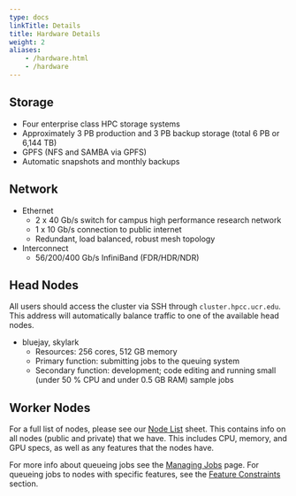 ```yaml
---
type: docs
linkTitle: Details
title: Hardware Details
weight: 2
aliases:
    - /hardware.html
    - /hardware
---
```


## Storage
* Four enterprise class HPC storage systems
* Approximately 3 PB production and 3 PB backup storage (total 6 PB or 6,144 TB)
* GPFS (NFS and SAMBA via GPFS)
* Automatic snapshots and monthly backups

## Network
* Ethernet
    * 2 x 40 Gb/s switch for campus high performance research network
    * 1 x 10 Gb/s connection to public internet
    * Redundant, load balanced, robust mesh topology
* Interconnect
    * 56/200/400 Gb/s InfiniBand (FDR/HDR/NDR)

## Head Nodes
All users should access the cluster via SSH through `cluster.hpcc.ucr.edu`. This address will automatically balance traffic to one of the available head nodes.

* bluejay, skylark
    * Resources: 256 cores, 512 GB memory
    * Primary function: submitting jobs to the queuing system
    * Secondary function: development; code editing and running small (under 50 % CPU and under 0.5 GB RAM) sample jobs

## Worker Nodes
For a full list of nodes, please see our [Node List](https://docs.google.com/spreadsheets/d/1SVH1-c1i075vjt-B0wNPiK87wmLkPltWJlIPgLkmoqU/) sheet. This contains info on all nodes (public and private) that we have. This includes CPU, memory, and GPU specs, as well as any features that the nodes have.

For more info about queueing jobs see the [Managing Jobs](https://hpcc.ucr.edu/manuals/hpc_cluster/jobs/) page. For queueing jobs to nodes with specific features, see the [Feature Constraints](https://hpcc.ucr.edu/manuals/hpc_cluster/jobs/#feature-constraints) section.
